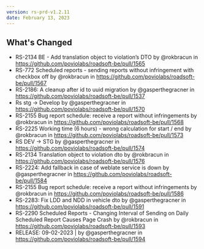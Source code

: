 ```yaml
---
version: rs-prd-v1.2.11
date: February 13, 2023
---
```


## What's Changed
* RS-2134 BE - Add translation object to violation’s DTO by @rokbracun in https://github.com/poviolabs/roadsoft-be/pull/1565
* RS-772 Scheduled reports - sending reports without infringement with checkbox off by @rokbracun in https://github.com/poviolabs/roadsoft-be/pull/1567
* RS-2186: A cleanup after id to uuid migration by @gasperthegracner in https://github.com/poviolabs/roadsoft-be/pull/1537
* Rs stg -> Develop by @gasperthegracner in https://github.com/poviolabs/roadsoft-be/pull/1570
* RS-2155  Bug report schedule: receive a report without infringements by @rokbracun in https://github.com/poviolabs/roadsoft-be/pull/1568
* RS-2225 Working time (6 hours) - wrong calculation for start / end by @rokbracun in https://github.com/poviolabs/roadsoft-be/pull/1573
* RS DEV -> STG by @gasperthegracner in https://github.com/poviolabs/roadsoft-be/pull/1574
* RS-2134 Translation object to violation dto by @rokbracun in https://github.com/poviolabs/roadsoft-be/pull/1576
* RS-2224: Add fallback in case of weblate service is down by @gasperthegracner in https://github.com/poviolabs/roadsoft-be/pull/1584
* RS-2155 Bug report schedule: receive a report without infringements by @rokbracun in https://github.com/poviolabs/roadsoft-be/pull/1586
* RS-2283: Fix LDD and NDD in vehicle dto by @gasperthegracner in https://github.com/poviolabs/roadsoft-be/pull/1591
* RS-2290 Scheduled Reports - Changing Interval of Sending on Daily Scheduled Report Causes Page Crash by @rokbracun in https://github.com/poviolabs/roadsoft-be/pull/1593
* RELEASE: 09-02-2023 | by @gasperthegracner in https://github.com/poviolabs/roadsoft-be/pull/1594